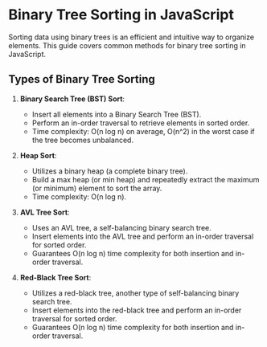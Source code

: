 # Binary Tree Sorting in JavaScript

Sorting data using binary trees is an efficient and intuitive way to organize elements. This guide covers common methods for binary tree sorting in JavaScript.

## Types of Binary Tree Sorting

1. **Binary Search Tree (BST) Sort**:
   - Insert all elements into a Binary Search Tree (BST).
   - Perform an in-order traversal to retrieve elements in sorted order.
   - Time complexity: O(n log n) on average, O(n^2) in the worst case if the tree becomes unbalanced.

2. **Heap Sort**:
   - Utilizes a binary heap (a complete binary tree).
   - Build a max heap (or min heap) and repeatedly extract the maximum (or minimum) element to sort the array.
   - Time complexity: O(n log n).

3. **AVL Tree Sort**:
   - Uses an AVL tree, a self-balancing binary search tree.
   - Insert elements into the AVL tree and perform an in-order traversal for sorted order.
   - Guarantees O(n log n) time complexity for both insertion and in-order traversal.

4. **Red-Black Tree Sort**:
   - Utilizes a red-black tree, another type of self-balancing binary search tree.
   - Insert elements into the red-black tree and perform an in-order traversal for sorted order.
   - Guarantees O(n log n) time complexity for both insertion and in-order traversal.
